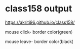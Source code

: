 # class158 output
https://akriti96.github.io/class158/

mouse click- border color(green)

mouse leave- border color(black)
